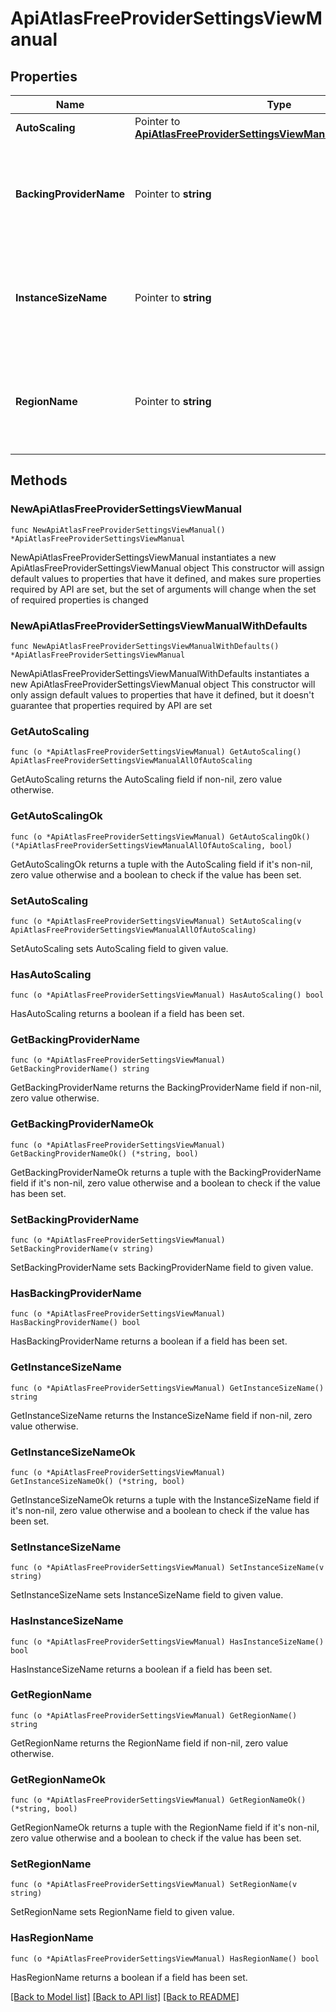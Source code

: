 # ApiAtlasFreeProviderSettingsViewManual

## Properties

Name | Type | Description | Notes
------------ | ------------- | ------------- | -------------
**AutoScaling** | Pointer to [**ApiAtlasFreeProviderSettingsViewManualAllOfAutoScaling**](ApiAtlasFreeProviderSettingsViewManualAllOfAutoScaling.md) |  | [optional] 
**BackingProviderName** | Pointer to **string** | Cloud service provider on which MongoDB Cloud provisioned the multi-tenant host. The resource returns this parameter when **providerSettings.providerName** is &#x60;TENANT&#x60; and **providerSetting.instanceSizeName** is &#x60;M2&#x60; or &#x60;M5&#x60;. | [optional] 
**InstanceSizeName** | Pointer to **string** | Cluster tier, with a default storage and memory capacity, that applies to all the data-bearing hosts in your cluster. You must set **providerSettings.providerName** to &#x60;TENANT&#x60; and specify the cloud service provider in **providerSettings.backingProviderName**. | [optional] 
**RegionName** | Pointer to **string** | Human-readable label that identifies the geographic location of your MongoDB cluster. The region you choose can affect network latency for clients accessing your databases. For a complete list of region names, see [AWS](https://docs.atlas.mongodb.com/reference/amazon-aws/#std-label-amazon-aws), [GCP](https://docs.atlas.mongodb.com/reference/google-gcp/), and [Azure](https://docs.atlas.mongodb.com/reference/microsoft-azure/). For multi-region clusters, see **replicationSpec.{region}**. | [optional] 

## Methods

### NewApiAtlasFreeProviderSettingsViewManual

`func NewApiAtlasFreeProviderSettingsViewManual() *ApiAtlasFreeProviderSettingsViewManual`

NewApiAtlasFreeProviderSettingsViewManual instantiates a new ApiAtlasFreeProviderSettingsViewManual object
This constructor will assign default values to properties that have it defined,
and makes sure properties required by API are set, but the set of arguments
will change when the set of required properties is changed

### NewApiAtlasFreeProviderSettingsViewManualWithDefaults

`func NewApiAtlasFreeProviderSettingsViewManualWithDefaults() *ApiAtlasFreeProviderSettingsViewManual`

NewApiAtlasFreeProviderSettingsViewManualWithDefaults instantiates a new ApiAtlasFreeProviderSettingsViewManual object
This constructor will only assign default values to properties that have it defined,
but it doesn't guarantee that properties required by API are set

### GetAutoScaling

`func (o *ApiAtlasFreeProviderSettingsViewManual) GetAutoScaling() ApiAtlasFreeProviderSettingsViewManualAllOfAutoScaling`

GetAutoScaling returns the AutoScaling field if non-nil, zero value otherwise.

### GetAutoScalingOk

`func (o *ApiAtlasFreeProviderSettingsViewManual) GetAutoScalingOk() (*ApiAtlasFreeProviderSettingsViewManualAllOfAutoScaling, bool)`

GetAutoScalingOk returns a tuple with the AutoScaling field if it's non-nil, zero value otherwise
and a boolean to check if the value has been set.

### SetAutoScaling

`func (o *ApiAtlasFreeProviderSettingsViewManual) SetAutoScaling(v ApiAtlasFreeProviderSettingsViewManualAllOfAutoScaling)`

SetAutoScaling sets AutoScaling field to given value.

### HasAutoScaling

`func (o *ApiAtlasFreeProviderSettingsViewManual) HasAutoScaling() bool`

HasAutoScaling returns a boolean if a field has been set.

### GetBackingProviderName

`func (o *ApiAtlasFreeProviderSettingsViewManual) GetBackingProviderName() string`

GetBackingProviderName returns the BackingProviderName field if non-nil, zero value otherwise.

### GetBackingProviderNameOk

`func (o *ApiAtlasFreeProviderSettingsViewManual) GetBackingProviderNameOk() (*string, bool)`

GetBackingProviderNameOk returns a tuple with the BackingProviderName field if it's non-nil, zero value otherwise
and a boolean to check if the value has been set.

### SetBackingProviderName

`func (o *ApiAtlasFreeProviderSettingsViewManual) SetBackingProviderName(v string)`

SetBackingProviderName sets BackingProviderName field to given value.

### HasBackingProviderName

`func (o *ApiAtlasFreeProviderSettingsViewManual) HasBackingProviderName() bool`

HasBackingProviderName returns a boolean if a field has been set.

### GetInstanceSizeName

`func (o *ApiAtlasFreeProviderSettingsViewManual) GetInstanceSizeName() string`

GetInstanceSizeName returns the InstanceSizeName field if non-nil, zero value otherwise.

### GetInstanceSizeNameOk

`func (o *ApiAtlasFreeProviderSettingsViewManual) GetInstanceSizeNameOk() (*string, bool)`

GetInstanceSizeNameOk returns a tuple with the InstanceSizeName field if it's non-nil, zero value otherwise
and a boolean to check if the value has been set.

### SetInstanceSizeName

`func (o *ApiAtlasFreeProviderSettingsViewManual) SetInstanceSizeName(v string)`

SetInstanceSizeName sets InstanceSizeName field to given value.

### HasInstanceSizeName

`func (o *ApiAtlasFreeProviderSettingsViewManual) HasInstanceSizeName() bool`

HasInstanceSizeName returns a boolean if a field has been set.

### GetRegionName

`func (o *ApiAtlasFreeProviderSettingsViewManual) GetRegionName() string`

GetRegionName returns the RegionName field if non-nil, zero value otherwise.

### GetRegionNameOk

`func (o *ApiAtlasFreeProviderSettingsViewManual) GetRegionNameOk() (*string, bool)`

GetRegionNameOk returns a tuple with the RegionName field if it's non-nil, zero value otherwise
and a boolean to check if the value has been set.

### SetRegionName

`func (o *ApiAtlasFreeProviderSettingsViewManual) SetRegionName(v string)`

SetRegionName sets RegionName field to given value.

### HasRegionName

`func (o *ApiAtlasFreeProviderSettingsViewManual) HasRegionName() bool`

HasRegionName returns a boolean if a field has been set.


[[Back to Model list]](../README.md#documentation-for-models) [[Back to API list]](../README.md#documentation-for-api-endpoints) [[Back to README]](../README.md)


